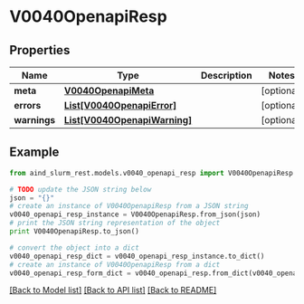 # V0040OpenapiResp


## Properties

Name | Type | Description | Notes
------------ | ------------- | ------------- | -------------
**meta** | [**V0040OpenapiMeta**](V0040OpenapiMeta.md) |  | [optional] 
**errors** | [**List[V0040OpenapiError]**](V0040OpenapiError.md) |  | [optional] 
**warnings** | [**List[V0040OpenapiWarning]**](V0040OpenapiWarning.md) |  | [optional] 

## Example

```python
from aind_slurm_rest.models.v0040_openapi_resp import V0040OpenapiResp

# TODO update the JSON string below
json = "{}"
# create an instance of V0040OpenapiResp from a JSON string
v0040_openapi_resp_instance = V0040OpenapiResp.from_json(json)
# print the JSON string representation of the object
print V0040OpenapiResp.to_json()

# convert the object into a dict
v0040_openapi_resp_dict = v0040_openapi_resp_instance.to_dict()
# create an instance of V0040OpenapiResp from a dict
v0040_openapi_resp_form_dict = v0040_openapi_resp.from_dict(v0040_openapi_resp_dict)
```
[[Back to Model list]](../README.md#documentation-for-models) [[Back to API list]](../README.md#documentation-for-api-endpoints) [[Back to README]](../README.md)



